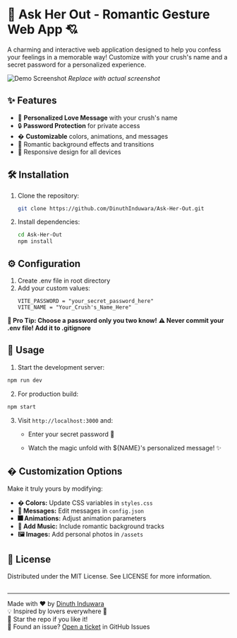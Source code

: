 # 💌 Ask Her Out - Romantic Gesture Web App 💘

A charming and interactive web application designed to help you confess your feelings in a memorable way! Customize with your crush's name and a secret password for a personalized experience. 

![Demo Screenshot](https://via.placeholder.com/800x400.png?text=Ask+Her+Out+Demo+Preview) *Replace with actual screenshot*

## ✨ Features
- 🌹 **Personalized Love Message** with your crush's name
- 🔒 **Password Protection** for private access
- � **Customizable** colors, animations, and messages
- 💐 Romantic background effects and transitions
- 📱 Responsive design for all devices

## 🛠️ Installation
1. Clone the repository:
   ```bash
   git clone https://github.com/DinuthInduwara/Ask-Her-Out.git
   ```
2. Install dependencies:
    ```bash
    cd Ask-Her-Out
    npm install
    ```
## ⚙️ Configuration

1. Create .env file in root directory
2. Add your custom values:
    ```env
    VITE_PASSWORD = "your_secret_password_here"
    VITE_NAME = "Your_Crush's_Name_Here"
    ```
**🔐 Pro Tip: Choose a password only you two know!**
**⚠️ Never commit your .env file! Add it to .gitignore**
## 🚀 Usage
1. Start the development server:

```bash
npm run dev
```
2. For production build:
```bash
npm start
```
3. Visit `http://localhost:3000` and:
    - Enter your secret password 🔑

    - Watch the magic unfold with ${NAME}'s personalized message! ✨
## � Customization Options
Make it truly yours by modifying:

- **� Colors:** Update CSS variables in `styles.css`
- **💬 Messages:** Edit messages in `config.json`
- **🎆 Animations:** Adjust animation parameters
- **🎵 Add Music:** Include romantic background tracks
- **🖼️ Images:** Add personal photos in `/assets`

## 📄 License

Distributed under the MIT License. See LICENSE for more information.

##
---

Made with ❤️ by [Dinuth Induwara](https://github.com/DinuthInduwara)  
💡 Inspired by lovers everywhere 💑  
🌟 Star the repo if you like it!  
🐞 Found an issue? [Open a ticket](https://github.com/DinuthInduwara/Ask-Her-Out/issues) in GitHub Issues